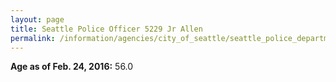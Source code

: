 ```yaml
---
layout: page
title: Seattle Police Officer 5229 Jr Allen
permalink: /information/agencies/city_of_seattle/seattle_police_department/copbook/5229/
---
```


**Age as of Feb. 24, 2016:** 56.0
